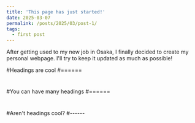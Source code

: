 ```yaml
---
title: 'This page has just started!'
date: 2025-03-07
permalink: /posts/2025/03/post-1/
tags:
  - first post
---
```


After getting used to my new job in Osaka, I finally decided to create my personal webpage. I'll try to keep it updated as much as possible!

#Headings are cool
#======
#
#You can have many headings
#======
#
#Aren't headings cool?
#------
